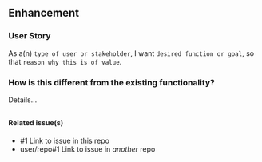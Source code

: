 ## Enhancement
### User Story
As a(n) `type of user or stakeholder`, I want `desired function or goal`, so that `reason why this is of value`.

### How is this different from the existing functionality?
Details...

## 
#### Related issue(s)
- #1 Link to issue in this repo
- user/repo#1 Link to issue in _another_ repo
